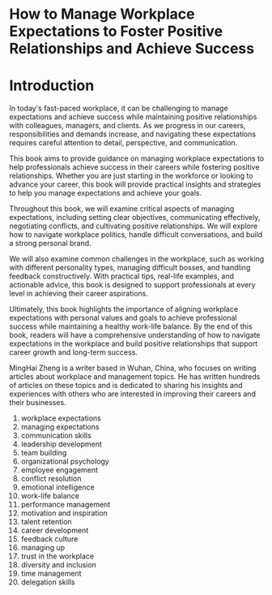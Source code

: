 # How to Manage Workplace Expectations to Foster Positive Relationships and Achieve Success

# Introduction

In today's fast-paced workplace, it can be challenging to manage expectations and achieve success while maintaining positive relationships with colleagues, managers, and clients. As we progress in our careers, responsibilities and demands increase, and navigating these expectations requires careful attention to detail, perspective, and communication.

This book aims to provide guidance on managing workplace expectations to help professionals achieve success in their careers while fostering positive relationships. Whether you are just starting in the workforce or looking to advance your career, this book will provide practical insights and strategies to help you manage expectations and achieve your goals.

Throughout this book, we will examine critical aspects of managing expectations, including setting clear objectives, communicating effectively, negotiating conflicts, and cultivating positive relationships. We will explore how to navigate workplace politics, handle difficult conversations, and build a strong personal brand.

We will also examine common challenges in the workplace, such as working with different personality types, managing difficult bosses, and handling feedback constructively. With practical tips, real-life examples, and actionable advice, this book is designed to support professionals at every level in achieving their career aspirations.

Ultimately, this book highlights the importance of aligning workplace expectations with personal values and goals to achieve professional success while maintaining a healthy work-life balance. By the end of this book, readers will have a comprehensive understanding of how to navigate expectations in the workplace and build positive relationships that support career growth and long-term success.

MingHai Zheng is a writer based in Wuhan, China, who focuses on writing articles about workplace and management topics. He has written hundreds of articles on these topics and is dedicated to sharing his insights and experiences with others who are interested in improving their careers and their businesses.



1. workplace expectations
2. managing expectations
3. communication skills
4. leadership development
5. team building
6. organizational psychology
7. employee engagement
8. conflict resolution
9. emotional intelligence
10. work-life balance
11. performance management
12. motivation and inspiration
13. talent retention
14. career development
15. feedback culture
16. managing up
17. trust in the workplace
18. diversity and inclusion
19. time management
20. delegation skills
